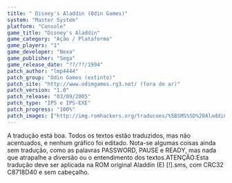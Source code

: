 ```yaml
---
title: " Disney's Aladdin (Odin Games)"
system: "Master System"
platform: "Console"
game_title: "Disney's Aladdin"
game_category: "Ação / Plataforma"
game_players: "1"
game_developer: "Nexa"
game_publisher: "Sega"
game_release_date: "??/??/1994"
patch_author: "lmp4444"
patch_group: "Odin Games (extinto)"
patch_site: "http://www.odimgames.rg3.net/ (fora do ar)"
patch_version: "1.0"
patch_release: "03/09/2005"
patch_type: "IPS e IPS-EXE"
patch_progress: "100%"
patch_images: ["http://img.romhackers.org/traducoes/%5BSMS%5D%20Aladdin%20-%20Odin%20Games%20-%201.png","http://img.romhackers.org/traducoes/%5BSMS%5D%20Aladdin%20-%20Odin%20Games%20-%202.png","http://img.romhackers.org/traducoes/%5BSMS%5D%20Aladdin%20-%20Odin%20Games%20-%203.png"]
---
```

A tradução está boa. Todos os textos estão traduzidos, mas não acentuados, e nenhum gráfico foi editado. Nota-se algumas coisas ainda sem tradução, como as palavras PASSWORD, PAUSE e READY, mas nada que atrapalhe a diversão ou o entendimento dos textos.ATENÇÃO:Esta tradução deve ser aplicada na ROM original Aladdin (E) [!].sms, com CRC32 C8718D40 e sem cabeçalho.